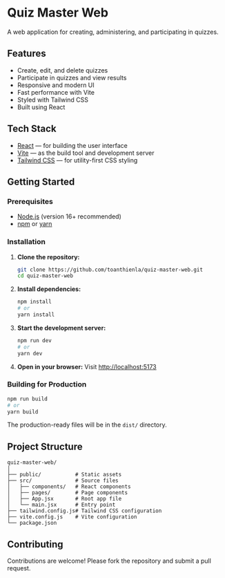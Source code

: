 # Quiz Master Web

A web application for creating, administering, and participating in quizzes.

## Features

-   Create, edit, and delete quizzes
-   Participate in quizzes and view results
-   Responsive and modern UI
-   Fast performance with Vite
-   Styled with Tailwind CSS
-   Built using React

## Tech Stack

-   [React](https://react.dev/) &mdash; for building the user interface
-   [Vite](https://vitejs.dev/) &mdash; as the build tool and development server
-   [Tailwind CSS](https://tailwindcss.com/) &mdash; for utility-first CSS styling

## Getting Started

### Prerequisites

-   [Node.js](https://nodejs.org/) (version 16+ recommended)
-   [npm](https://www.npmjs.com/) or [yarn](https://yarnpkg.com/)

### Installation

1. **Clone the repository:**

    ```bash
    git clone https://github.com/toanthienla/quiz-master-web.git
    cd quiz-master-web
    ```

2. **Install dependencies:**

    ```bash
    npm install
    # or
    yarn install
    ```

3. **Start the development server:**

    ```bash
    npm run dev
    # or
    yarn dev
    ```

4. **Open in your browser:**
   Visit [http://localhost:5173](http://localhost:5173)

### Building for Production

```bash
npm run build
# or
yarn build
```

The production-ready files will be in the `dist/` directory.

## Project Structure

```
quiz-master-web/
│
├── public/           # Static assets
├── src/              # Source files
│   ├── components/   # React components
│   ├── pages/        # Page components
│   ├── App.jsx       # Root app file
│   └── main.jsx      # Entry point
├── tailwind.config.js# Tailwind CSS configuration
├── vite.config.js    # Vite configuration
└── package.json
```

## Contributing

Contributions are welcome! Please fork the repository and submit a pull request.
